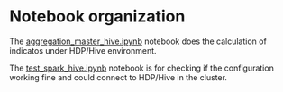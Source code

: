 # Notebook organization

The [aggregation_master_hive.ipynb](aggregation_master_hive.ipynb) notebook does the calculation of indicatos under HDP/Hive environment.

The [test_spark_hive.ipynb](test_spark_hive.ipynb) notebook is for checking if the configuration working fine and could connect to HDP/Hive in the cluster.